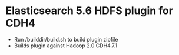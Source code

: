 Elasticsearch 5.6 HDFS plugin for CDH4
======================================

* Run /builddir/build.sh to build plugin zipfile
* Builds plugin against Hadoop 2.0 CDH4.7.1
